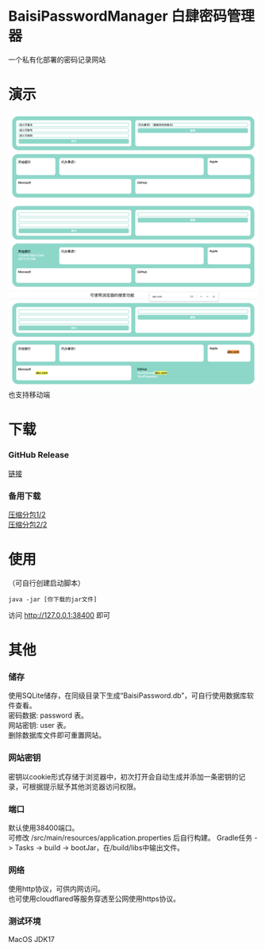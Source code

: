 # BaisiPasswordManager 白肆密码管理器
一个私有化部署的密码记录网站

# 演示
![](演示1.png)
![](演示2.png)
![](演示3.png)
也支持移动端

# 下载
### GitHub Release
[链接](https://github.com/BaisiTech/BaisiPasswordManager/releases)
### 备用下载
[压缩分包1/2](https://main.download.baisi.tech/BaisiPasswordManager/BaisiPasswordManager.zip)  
[压缩分包2/2](https://main.download.baisi.tech/BaisiPasswordManager/BaisiPasswordManager.z01)

# 使用
（可自行创建启动脚本）
```
java -jar [你下载的jar文件]
```
访问 http://127.0.0.1:38400 即可

# 其他
### 储存
使用SQLite储存，在同级目录下生成“BaisiPassword.db”，可自行使用数据库软件查看。  
密码数据: password 表。  
网站密钥: user 表。  
删除数据库文件即可重置网站。  

### 网站密钥
密钥以cookie形式存储于浏览器中，初次打开会自动生成并添加一条密钥的记录，可根据提示赋予其他浏览器访问权限。

### 端口
默认使用38400端口。  
可修改 /src/main/resources/application.properties 后自行构建。
Gradle任务 -> Tasks -> build -> bootJar，在/build/libs中输出文件。

### 网络
使用http协议，可供内网访问。  
也可使用cloudflared等服务穿透至公网使用https协议。

### 测试环境
MacOS JDK17

